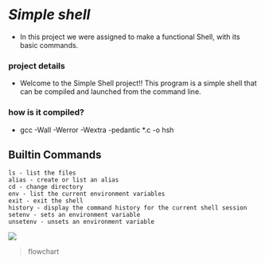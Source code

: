 # *Simple shell*

- In this project we were assigned to make a functional Shell, with its basic commands.

### project details

- Welcome to the Simple Shell project!! This program is a simple shell that can be compiled and launched from the command line.

### how is it compiled?
- gcc -Wall -Werror -Wextra -pedantic *.c -o hsh

## Builtin Commands
```built
ls - list the files
alias - create or list an alias
cd - change directory
env - list the current environment variables
exit - exit the shell
history - display the command history for the current shell session
setenv - sets an environment variable
unsetenv - unsets an environment variable
```
![](https://encrypted-tbn0.gstatic.com/images?q=tbn:ANd9GcSGOcMFQh_Iq5OGQ7x5boy2JMI8JlniDwj5-g&usqp=CAU)
>flowchart
